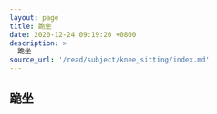 ```yaml
---
layout: page
title: 跪坐
date: 2020-12-24 09:19:20 +0800
description: >
  跪坐
source_url: '/read/subject/knee_sitting/index.md'
---
```



## 跪坐
